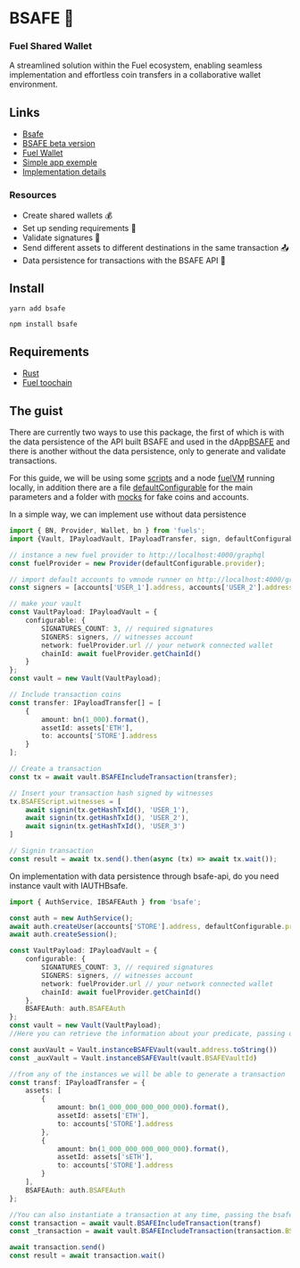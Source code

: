 # BSAFE 🐢

### Fuel Shared Wallet

A streamlined solution within the Fuel ecosystem, enabling seamless implementation and effortless coin transfers in a collaborative wallet environment.

## Links

-   [Bsafe](https://www.bsafe.pro)
-   [BSAFE beta version](https://app.bsafe.pro)
-   [Fuel Wallet](https://chrome.google.com/webstore/detail/fuel-wallet/dldjpboieedgcmpkchcjcbijingjcgok)
-   [Simple app exemple](https://github.com/infinitybase/bsafe-example)
-   [Implementation details](https://github.com/infinitybase/bsafe/blob/d56523ab905d4749fa22787936db41a100be08c9/src/__tests__/vault.test.ts)

### Resources

-   Create shared wallets 💰
-   Set up sending requirements 🔧
-   Validate signatures 🔏
-   Send different assets to different destinations in the same transaction 📤
-   Data persistence for transactions with the BSAFE API 📝

## Install

```
yarn add bsafe
```

```
npm install bsafe
```

## Requirements

-   [Rust](https://www.rust-lang.org/tools/install)
-   [Fuel toochain](https://github.com/FuelLabs/fuelup)

## The guist

There are currently two ways to use this package, the first of which is with the data persistence of the API built BSAFE and used in the dApp[BSAFE](https://app.bsafe.pro) and there is another without
the data persistence, only to generate and validate transactions.

For this guide, we will be using some [scripts](https://github.com/infinitybase/bsafe/src/utils) and a node [fuelVM](https://github.com/FuelLabs/fuel-vm) running locally, in addition there are a file
[defaultConfigurable](https://github.com/infinitybase/bsafe/src/configurables.ts) for the main parameters and a folder with [mocks](https://github.com/infinitybase/bsafe/src/mocks) for fake coins and
accounts.

In a simple way, we can implement use without data persistence

```typescript
import { BN, Provider, Wallet, bn } from 'fuels';
import {Vault, IPayloadVault, IPayloadTransfer, sign, defaultConfigurable, mocks, accounts} from 'bsafe'

// instance a new fuel provider to http://localhost:4000/graphql
const fuelProvider = new Provider(defaultConfigurable.provider);

// import default accounts to vmnode runner on http://localhost:4000/graphql
const signers = [accounts['USER_1'].address, accounts['USER_2'].address, accounts['USER_3'].address];

// make your vault
const VaultPayload: IPayloadVault = {
    configurable: {
        SIGNATURES_COUNT: 3, // required signatures
        SIGNERS: signers, // witnesses account
        network: fuelProvider.url // your network connected wallet
        chainId: await fuelProvider.getChainId()
    }
};
const vault = new Vault(VaultPayload);

// Include transaction coins
const transfer: IPayloadTransfer[] = [
    {
        amount: bn(1_000).format(),
        assetId: assets['ETH'],
        to: accounts['STORE'].address
    }
];

// Create a transaction
const tx = await vault.BSAFEIncludeTransaction(transfer);

// Insert your transaction hash signed by witnesses
tx.BSAFEScript.witnesses = [
    await signin(tx.getHashTxId(), 'USER_1'),
    await signin(tx.getHashTxId(), 'USER_2'),
    await signin(tx.getHashTxId(), 'USER_3')
]

// Signin transaction
const result = await tx.send().then(async (tx) => await tx.wait());
```

On implementation with data persistence through bsafe-api, do you need instance vault with IAUTHBsafe.

```typescript
import { AuthService, IBSAFEAuth } from 'bsafe';

const auth = new AuthService();
await auth.createUser(accounts['STORE'].address, defaultConfigurable.provider);
await auth.createSession();

const VaultPayload: IPayloadVault = {
    configurable: {
        SIGNATURES_COUNT: 3, // required signatures
        SIGNERS: signers, // witnesses account
        network: fuelProvider.url // your network connected wallet
        chainId: await fuelProvider.getChainId()
    },
    BSAFEAuth: auth.BSAFEAuth
};
const vault = new Vault(VaultPayload);
//Here you can retrieve the information about your predicate, passing only the BSAFEId (id within the bsafe api) or the address of this predicate

const auxVault = Vault.instanceBSAFEVault(vault.address.toString())
const _auxVault = Vault.instanceBSAFEVault(vault.BSAFEVaultId)

//from any of the instances we will be able to generate a transaction
const transf: IPayloadTransfer = {
    assets: [
        {
            amount: bn(1_000_000_000_000_000).format(),
            assetId: assets['ETH'],
            to: accounts['STORE'].address
        },
        {
            amount: bn(1_000_000_000_000_000).format(),
            assetId: assets['sETH'],
            to: accounts['STORE'].address
        }
    ],
    BSAFEAuth: auth.BSAFEAuth
};

//You can also instantiate a transaction at any time, passing the bsafe api id to it
const transaction = await vault.BSAFEIncludeTransaction(transf)
const _transaction = await vault.BSAFEIncludeTransaction(transaction.BSAFETransactionId)

await transaction.send()
const result = await transaction.wait()

```
